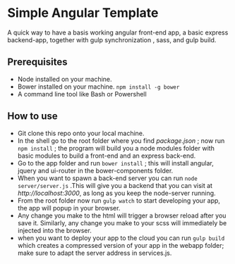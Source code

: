 # Simple Angular Template

A quick way to have a basis working angular front-end app, a basic express backend-app, together with gulp synchronization , sass,  and gulp build.

## Prerequisites
  * Node installed on your machine.
  * Bower installed on your machine. `npm install -g bower`
  * A command line tool like Bash or Powershell


## How to use
  * Git clone this repo onto your local machine.
  * In the shell go to the root folder where you find _package.json_ ; now run `npm install` ; the program will build you a node modules folder with basic modules to build a front-end and an express back-end.
  * Go to the app folder and run `bower install` ; this will install angular, jquery and ui-router in the bower-components folder.
  * When you want to spawn a back-end server you can run `node server/server.js` .This will give you a backend that you can visit at _http://localhost:3000_, as long as you keep the node-server running.  
  * From the root folder now run `gulp watch` to start developing your app, the app will popup in your browser.
  * Any change you make to the html will trigger a browser reload after you save it. Similarly, any change you make to your scss will immediately be injected into the browser.
  * when you want to deploy your app to the cloud you can run `gulp build` which creates a compressed version of your app in the webapp folder; make sure to adapt the server address in services.js.




